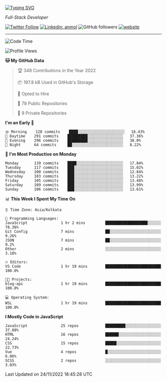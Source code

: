 [![Typing SVG](https://readme-typing-svg.herokuapp.com?lines=HI%2C+I'm+Tonal;I'm+a+Full+Stack+Developer)](https://git.io/typing-svg)

<p><em>Full-Stack Developer</em></p>

[![Twitter Follow](https://img.shields.io/twitter/follow/tonalmathew?style=flat)](https://twitter.com/intent/follow?screen_name=tonalmathew)
[![Linkedin: anmol](https://img.shields.io/badge/tonal-mathew?style=flat-square&logo=Linkedin&logoColor=white&link=https://www.linkedin.com/in/tonal-mathew/)](https://www.linkedin.com/in/tonal-mathew/)
![GitHub followers](https://img.shields.io/github/followers/tonalmathew?label=Follow&style=social)
[![website](https://img.shields.io/badge/Website-46a2f1.svg?&style=flat-square&logo=Google-Chrome&logoColor=white&link=http://tonalmathew.github.io/)](http://tonalmathew.github.io/)

---
<!--START_SECTION:waka-->
![Code Time](http://img.shields.io/badge/Code%20Time-822%20hrs%2026%20mins-blue)

![Profile Views](http://img.shields.io/badge/Profile%20Views-0-blue)

**🐱 My GitHub Data** 

> 🏆 348 Contributions in the Year 2022
 > 
> 📦 197.8 kB Used in GitHub's Storage 
 > 
> 💼 Opted to Hire
 > 
> 📜 78 Public Repositories 
 > 
> 🔑 9 Private Repositories  
 > 
**I'm an Early 🐤** 

```text
🌞 Morning    128 commits    ████░░░░░░░░░░░░░░░░░░░░░   16.43% 
🌆 Daytime    291 commits    █████████░░░░░░░░░░░░░░░░   37.36% 
🌃 Evening    296 commits    █████████░░░░░░░░░░░░░░░░   38.0% 
🌙 Night      64 commits     ██░░░░░░░░░░░░░░░░░░░░░░░   8.22%

```
📅 **I'm Most Productive on Monday** 

```text
Monday       139 commits    ████░░░░░░░░░░░░░░░░░░░░░   17.84% 
Tuesday      117 commits    ███░░░░░░░░░░░░░░░░░░░░░░   15.02% 
Wednesday    100 commits    ███░░░░░░░░░░░░░░░░░░░░░░   12.84% 
Thursday     103 commits    ███░░░░░░░░░░░░░░░░░░░░░░   13.22% 
Friday       105 commits    ███░░░░░░░░░░░░░░░░░░░░░░   13.48% 
Saturday     109 commits    ███░░░░░░░░░░░░░░░░░░░░░░   13.99% 
Sunday       106 commits    ███░░░░░░░░░░░░░░░░░░░░░░   13.61%

```


📊 **This Week I Spent My Time On** 

```text
⌚︎ Time Zone: Asia/Kolkata

💬 Programming Languages: 
JavaScript               1 hr 2 mins         ███████████████████░░░░░░   78.36% 
Git Config               7 mins              ██░░░░░░░░░░░░░░░░░░░░░░░   9.26% 
JSON                     7 mins              ██░░░░░░░░░░░░░░░░░░░░░░░   9.2% 
Other                    2 mins              ░░░░░░░░░░░░░░░░░░░░░░░░░   3.18%

🔥 Editors: 
VS Code                  1 hr 19 mins        █████████████████████████   100.0%

🐱‍💻 Projects: 
blog-api                 1 hr 19 mins        █████████████████████████   100.0%

💻 Operating System: 
WSL                      1 hr 19 mins        █████████████████████████   100.0%

```

**I Mostly Code in JavaScript** 

```text
JavaScript               25 repos            █████████░░░░░░░░░░░░░░░░   37.88% 
HTML                     16 repos            ██████░░░░░░░░░░░░░░░░░░░   24.24% 
CSS                      15 repos            █████░░░░░░░░░░░░░░░░░░░░   22.73% 
Vue                      4 repos             █░░░░░░░░░░░░░░░░░░░░░░░░   6.06% 
SCSS                     2 repos             ░░░░░░░░░░░░░░░░░░░░░░░░░   3.03%

```



 Last Updated on 24/11/2022 18:45:28 UTC
<!--END_SECTION:waka-->
